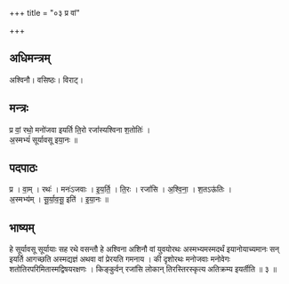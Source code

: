 +++
title = "०३ प्र वां"

+++
## अधिमन्त्रम्
अश्विनौ। वसिष्ठः। विराट्।

## मन्त्रः
प्र वां॒ रथो॒ मनो॑जवा इयर्ति ति॒रो रजां॑स्यश्विना श॒तोतिः॑ ।  
अ॒स्मभ्यं॑ सूर्यावसू इया॒नः ॥

## पदपाठः
प्र । वा॒म् । रथः॑ । मनः॑ऽजवाः । इ॒य॒र्ति॒ । ति॒रः । रजां॑सि । अ॒श्वि॒ना॒ । श॒तऽऊ॑तिः ।  
अ॒स्मभ्य॑म् । सू॒र्या॒व॒सू॒ इति॑ । इ॒या॒नः ॥

## भाष्यम्
हे सूर्यावसू सूर्यायाः सह रथे वसन्तौ हे अश्विना अशिनौ वां युवयोरथः अस्मभ्यमस्मदर्थं इयानोयाच्यमानः सन् इयर्ति आगच्छति अस्मद्यज्ञं अथवा वां प्रेरयति गमनाय । की दृशोरथः मनोजवाः मनोवेगः शतोतिरपरिमितास्मद्विषयरक्षणः । किङ्कुर्वन् रजांसि लोकान् तिरस्तिरस्कृत्य अतिक्रम्य इयर्तीति ॥ ३ ॥